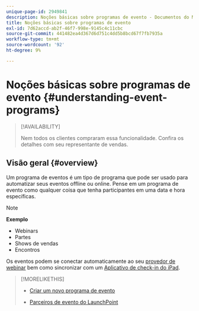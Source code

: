 ```yaml
---
unique-page-id: 2949841
description: Noções básicas sobre programas de evento - Documentos do Marketo - Documentação do produto
title: Noções básicas sobre programas de evento
exl-id: 7d62accd-ab2f-46f7-998e-9145c4c11cbc
source-git-commit: 441482ea4d367d6d751c4dd5b8bcd67f7fb7935a
workflow-type: tm+mt
source-wordcount: '92'
ht-degree: 9%

---
```


# Noções básicas sobre programas de evento {#understanding-event-programs}

>[!AVAILABILITY]
>
>Nem todos os clientes compraram essa funcionalidade. Confira os detalhes com seu representante de vendas.

## Visão geral {#overview}

Um programa de eventos é um tipo de programa que pode ser usado para automatizar seus eventos offline ou online. Pense em um programa de evento como qualquer coisa que tenha participantes em uma data e hora específicas.

>[!NOTE]
>
>**Exemplo**
>
>* Webinars
>* Partes
>* Shows de vendas
>* Encontros


Os eventos podem se conectar automaticamente ao seu [provedor de webinar](launchpoint-event-partners.md) bem como sincronizar com um [Aplicativo de check-in do iPad](/help/marketo/product-docs/core-marketo-concepts/mobile-apps/event-check-in/check-people-into-your-event-from-your-tablet.md).

>[!MORELIKETHIS]
>
>* [Criar um novo programa de evento](/help/marketo/product-docs/demand-generation/events/understanding-events/create-a-new-event-program.md)
>
>* [Parceiros de evento do LaunchPoint](/help/marketo/product-docs/demand-generation/events/understanding-events/event-partners.md)

